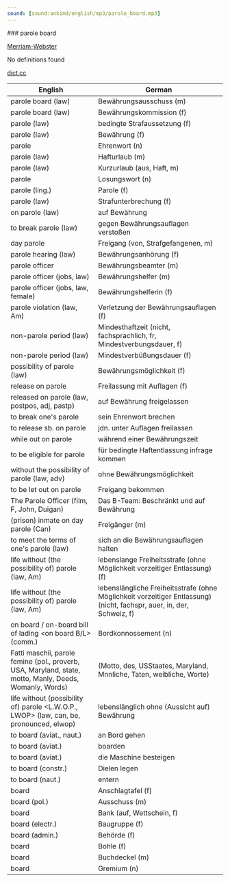 ```yaml
---
sound: [sound:ankimd/english/mp3/parole_board.mp3]
---
```


\### parole board

[Merriam-Webster](https://www.merriam-webster.com/dictionary/parole+board)

No definitions found

[dict.cc](https://www.dict.cc/parole+board)

| English        | German       |
| -------------- | ------------ |
| parole board (law) | Bewährungsausschuss (m) |
| parole board (law) | Bewährungskommission (f) |
| parole (law) | bedingte Strafaussetzung (f) |
| parole (law) | Bewährung (f) |
| parole | Ehrenwort (n) |
| parole (law) | Hafturlaub (m) |
| parole (law) | Kurzurlaub (aus, Haft, m) |
| parole | Losungswort (n) |
| parole (ling.) | Parole (f) |
| parole (law) | Strafunterbrechung (f) |
| on parole (law) | auf Bewährung |
| to break parole (law) | gegen Bewährungsauflagen verstoßen |
| day parole | Freigang (von, Strafgefangenen, m) |
| parole hearing (law) | Bewährungsanhörung (f) |
| parole officer | Bewährungsbeamter (m) |
| parole officer (jobs, law) | Bewährungshelfer (m) |
| parole officer (jobs, law, female) | Bewährungshelferin (f) |
| parole violation (law, Am) | Verletzung der Bewährungsauflagen (f) |
| non-parole period (law) | Mindesthaftzeit (nicht, fachsprachlich, fr, Mindestverbungsdauer, f) |
| non-parole period (law) | Mindestverbüßungsdauer (f) |
| possibility of parole (law) | Bewährungsmöglichkeit (f) |
| release on parole | Freilassung mit Auflagen (f) |
| released on parole (law, postpos, adj, pastp) | auf Bewährung freigelassen |
| to break one's parole | sein Ehrenwort brechen |
| to release sb. on parole | jdn. unter Auflagen freilassen |
| while out on parole | während einer Bewährungszeit |
| to be eligible for parole | für bedingte Haftentlassung infrage kommen |
| without the possibility of parole (law, adv) | ohne Bewährungsmöglichkeit |
| to be let out on parole | Freigang bekommen |
| The Parole Officer (film, F, John, Duigan) | Das B-Team: Beschränkt und auf Bewährung |
| (prison) inmate on day parole (Can) | Freigänger (m) |
| to meet the terms of one's parole (law) | sich an die Bewährungsauflagen halten |
| life without (the possibility of) parole (law, Am) | lebenslange Freiheitsstrafe (ohne Möglichkeit vorzeitiger Entlassung) (f) |
| life without (the possibility of) parole (law, Am) | lebenslängliche Freiheitsstrafe (ohne Möglichkeit vorzeitiger Entlassung) (nicht, fachspr, auer, in, der, Schweiz, f) |
| on board / on-board bill of lading <on board B/L> (comm.) | Bordkonnossement (n) |
| Fatti maschii, parole femine (pol., proverb, USA, Maryland, state, motto, Manly, Deeds, Womanly, Words) |  (Motto, des, USStaates, Maryland, Mnnliche, Taten, weibliche, Worte) |
| life without (possibility of) parole <L.W.O.P., LWOP> (law, can, be, pronounced, elwop) | lebenslänglich ohne (Aussicht auf) Bewährung |
| to board (aviat., naut.) | an Bord gehen |
| to board (aviat.) | boarden |
| to board (aviat.) | die Maschine besteigen |
| to board (constr.) | Dielen legen |
| to board (naut.) | entern |
| board | Anschlagtafel (f) |
| board (pol.) | Ausschuss (m) |
| board | Bank (auf, Wettschein, f) |
| board (electr.) | Baugruppe (f) |
| board (admin.) | Behörde (f) |
| board | Bohle (f) |
| board | Buchdeckel (m) |
| board | Gremium (n) |
